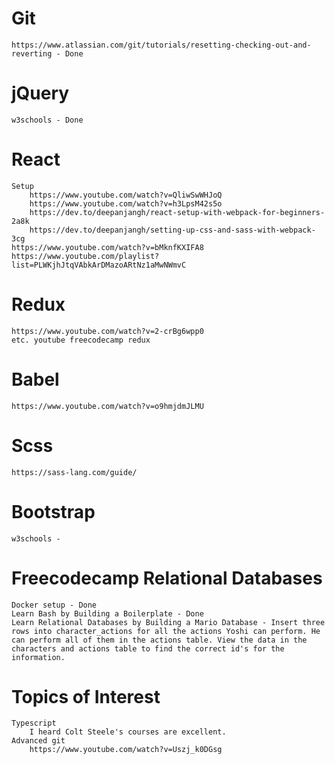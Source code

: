 # Git 
    https://www.atlassian.com/git/tutorials/resetting-checking-out-and-reverting - Done
# jQuery 
    w3schools - Done 
# React
    Setup
        https://www.youtube.com/watch?v=QliwSwWHJoQ
	    https://www.youtube.com/watch?v=h3LpsM42s5o
        https://dev.to/deepanjangh/react-setup-with-webpack-for-beginners-2a8k
        https://dev.to/deepanjangh/setting-up-css-and-sass-with-webpack-3cg
    https://www.youtube.com/watch?v=bMknfKXIFA8 
    https://www.youtube.com/playlist?list=PLWKjhJtqVAbkArDMazoARtNz1aMwNWmvC 
# Redux
    https://www.youtube.com/watch?v=2-crBg6wpp0  
    etc. youtube freecodecamp redux
# Babel
    https://www.youtube.com/watch?v=o9hmjdmJLMU
# Scss
    https://sass-lang.com/guide/
# Bootstrap
    w3schools - 
# Freecodecamp Relational Databases
    Docker setup - Done
    Learn Bash by Building a Boilerplate - Done
    Learn Relational Databases by Building a Mario Database - Insert three rows into character_actions for all the actions Yoshi can perform. He can perform all of them in the actions table. View the data in the characters and actions table to find the correct id's for the information.
# Topics of Interest
    Typescript
        I heard Colt Steele's courses are excellent.
    Advanced git
        https://www.youtube.com/watch?v=Uszj_k0DGsg